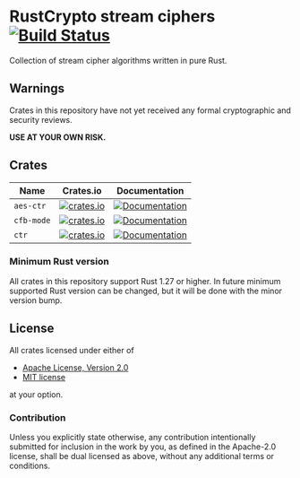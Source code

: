 # RustCrypto stream ciphers [![Build Status](https://travis-ci.org/RustCrypto/stream-ciphers.svg?branch=master)](https://travis-ci.org/RustCrypto/stream-ciphers)
Collection of stream cipher algorithms written in pure Rust.

## Warnings

Crates in this repository have not yet received any formal cryptographic and
security reviews.

**USE AT YOUR OWN RISK.**

## Crates
| Name | Crates.io | Documentation |
| ---- | :--------:| :------------:|
| `aes-ctr` | [![crates.io](https://img.shields.io/crates/v/aes-ctr.svg)](https://crates.io/crates/aes-ctr) | [![Documentation](https://docs.rs/aes-ctr/badge.svg)](https://docs.rs/aes-ctr) |
| `cfb-mode` | [![crates.io](https://img.shields.io/crates/v/cfb-mode.svg)](https://crates.io/crates/cfb-mode) | [![Documentation](https://docs.rs/cfb-mode/badge.svg)](https://docs.rs/cfb-mode) |
| `ctr` | [![crates.io](https://img.shields.io/crates/v/ctr.svg)](https://crates.io/crates/ctr) | [![Documentation](https://docs.rs/ctr/badge.svg)](https://docs.rs/ctr) |


### Minimum Rust version
All crates in this repository support Rust 1.27 or higher. In future minimum
supported Rust version can be changed, but it will be done with the minor
version bump.

## License

All crates licensed under either of

 * [Apache License, Version 2.0](http://www.apache.org/licenses/LICENSE-2.0)
 * [MIT license](http://opensource.org/licenses/MIT)

at your option.

### Contribution

Unless you explicitly state otherwise, any contribution intentionally submitted
for inclusion in the work by you, as defined in the Apache-2.0 license, shall be
dual licensed as above, without any additional terms or conditions.
